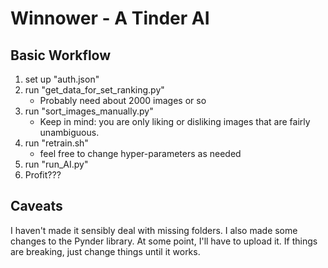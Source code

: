 # Winnower - A Tinder AI

## Basic Workflow

1. set up "auth.json"
2. run "get_data_for_set_ranking.py"
    * Probably need about 2000 images or so
3. run "sort_images_manually.py"
    * Keep in mind: you are only liking or disliking images that are fairly unambiguous.
4. run "retrain.sh"
    * feel free to change hyper-parameters as needed
5. run "run_AI.py"
6. Profit???

## Caveats

I haven't made it sensibly deal with missing folders. I also made some changes to the Pynder library. At some point, I'll have to upload it. If things are breaking, just change things until it works.